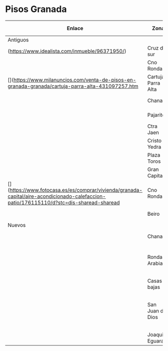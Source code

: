 # Pisos Granada

|Enlace                                                                                                                              |Zona              |m2     |Hab.|Baños|Extras|Precio 22/1/23|Comentarios                                          |
|------------------------------------------------------------------------------------------------------------------------------------|------------------|-------|----|-----|------|--------------|-----------------------------------------------------|
|Antiguos                                                                                                                            |                  |       |    |     |      |              |                                                     |
|(https://www.idealista.com/inmueble/96371950/)                                                                                        |Cruz del sur      |89     |3   |1    |📦    |135.000 €     |solo seria para alquilar                             |
|[](https://www.idealista.com/inmueble/99804013/)                                                                                        |Cno Ronda         |62     |2   |1    |      |135.000 €     |para alquilar                                        |
|[](https://www.milanuncios.com/venta-de-pisos-en-granada-granada/cartuja-parra-alta-431097257.htm                                      |Cartuja Parra Alta|114    |3   |2    |📦 🚗?|145.000 €     |Interesante ❌Vendido                                 |
|[](https://www.idealista.com/inmueble/99860027/)                                                                                        |Chana             |100    |3   |1    |      |150.000 €     |Vistas / Sol                                         |
|[](https://www.idealista.com/inmueble/99627595/)                                                                                        |Pajaritos         |100    |3   |1    |      |159.000 €     |                                                     |
|[](https://www.idealista.com/inmueble/99952095/)                                                                                        |Ctra Jaen         |105    |4   |2    |      |165.000 €     |OK pero 1ro sin ascensor                             |
|[](https://www.idealista.com/inmueble/99308031/)                                                                                        |Cristo Yedra      |107    |3   |2    |      |190.000 €     |                                                     |
|[](https://www.fotocasa.es/es/comprar/vivienda/granada-capital/aire-acondicionado-calefaccion-ascensor/165212982/d)                     |Plaza Toros       |127    |4   |2    |      |194.000 €     |                                                     |
|[](https://www.idealista.com/inmueble/99492091/)                                                                                        |Gran Capitan      |114    |3   |2    |      |202.000 €     |2do sin ascensor                                     |
|[](https://www.fotocasa.es/es/comprar/vivienda/granada-capital/aire-acondicionado-calefaccion-patio/176115110/d?stc=dis-sharead-sharead|Cno Ronda         |86     |3   |2    |      |199.000 €     |                                                     |
|[](https://www.idealista.com/inmueble/99208486/)                                                                                        |Beiro             |140    |3   |2    |      |219.000 €     |                                                     |
|Nuevos                                                                                                                              |                  |       |    |     |      |              |                                                     |
|[](https://www.idealista.com/inmueble/99260689/)                                                                                        |Chana             |116    |4   |2    |📦 🚗 |185.000 €     |Bonito le gusta al papi                              |
|[](https://www.idealista.com/inmueble/100094291/)                                                                                       |Ronda-Arabial     |91     |3   |2    |      |179.000 €     |Muy intereasnte, alquilado y no se puede visitar     |
|[](https://www.idealista.com/inmueble/88129196/)                                                                                        |Casas bajas       |120/300|5   |2    |      |170.000 €     |Casa pinypon                                         |
|[](https://www.idealista.com/inmueble/98476996/)                                                                                        |San Juan de Dios  |130    |4   |3    |      |170.000 €     |Casa pasillera sin ascensor pero muy bonita y soleada|
|[](https://www.fotocasa.es/es/comprar/vivienda/granada-capital/calefaccion-parking-jardin-ascensor/165664473/d)                         |Joaquina Eguaras  |114    |3   |2    |📦 🚗 |127.000 €     |VPO                                                  |

